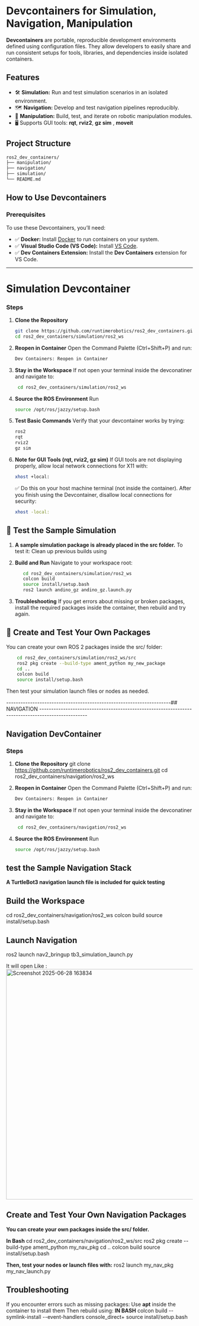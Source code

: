 # Devcontainers for Simulation, Navigation, Manipulation

**Devcontainers** are portable, reproducible development environments defined using configuration files. They allow developers to easily share and run consistent setups for tools, libraries, and dependencies inside isolated containers.

## Features

- 🛠 **Simulation:** Run and test simulation scenarios in an isolated environment.
- 🗺️ **Navigation:** Develop and test navigation pipelines reproducibly.
- 🤖 **Manipulation:** Build, test, and iterate on robotic manipulation modules.
- 🖥️ Supports GUI tools: **rqt**, **rviz2**, **gz sim** , **moveit**

## Project Structure
```bash
ros2_dev_containers/
├── manipulation/
├── navigation/
├── simulation/
└── README.md
```
## How to Use Devcontainers

### Prerequisites

To use these Devcontainers, you’ll need:

- ✅ **Docker:** Install [Docker](https://www.docker.com/) to run containers on your system.
- ✅ **Visual Studio Code (VS Code):** Install [VS Code](https://code.visualstudio.com/).
- ✅ **Dev Containers Extension:** Install the **Dev Containers** extension for VS Code.
  
---
# Simulation Devcontainer
### Steps

1. **Clone the Repository**
   ```bash
   git clone https://github.com/runtimerobotics/ros2_dev_containers.git
   cd ros2_dev_containers/simulation/ros2_ws
   ```
2. **Reopen in Container**
  Open the Command Palette (Ctrl+Shift+P) and run:
      ```bash
      Dev Containers: Reopen in Container
      ```
3. **Stay in the Workspace**
   If not open your terminal inside the devconatiner and navigate to:
   ```bash
    cd ros2_dev_containers/simulation/ros2_ws
   ```
4. **Source the ROS Environment**
   Run
   ```bash
   source /opt/ros/jazzy/setup.bash
   ```
5. **Test Basic Commands**
   Verify that your devcontainer works by trying:
   ```bash
   ros2
   rqt
   rviz2
   gz sim
   ```
6. **Note for GUI Tools (rqt, rviz2, gz sim)**
   If GUI tools are not displaying properly, allow local network connections for X11 with:
   ```bash
   xhost +local:
   ```
   ✅ Do this on your host machine terminal (not inside the container).
   After you finish using the Devcontainer, disallow local connections for security:
   ```bash
   xhost -local:
   ```
## 🧩 Test the Sample Simulation
1. **A sample simulation package is already placed in the src folder.**
  To test it:
  Clean up previous builds using
   

   
2. **Build and Run**
 Navigate to your workspace root:
   ```bash
      cd ros2_dev_containers/simulation/ros2_ws
      colcon build
      source install/setup.bash
      ros2 launch andino_gz andino_gz.launch.py
   ```
3. **Troubleshooting**
If you get errors about missing or broken packages, install the required packages inside the container, then rebuild and try again.

## 🧩 Create and Test Your Own Packages

You can create your own ROS 2 packages inside the src/ folder:
  ```bash
      cd ros2_dev_containers/simulation/ros2_ws/src
      ros2 pkg create --build-type ament_python my_new_package
      cd ..
      colcon build
      source install/setup.bash
   ```
Then test your simulation launch files or nodes as needed.


---------------------------------------------------------------------## NAVIGATION --------------------------------------------------------------------------------------------------

## Navigation DevContainer
### Steps

1. **Clone the Repository**
git clone https://github.com/runtimerobotics/ros2_dev_containers.git
cd ros2_dev_containers/navigation/ros2_ws

2. **Reopen in Container**
  Open the Command Palette (Ctrl+Shift+P) and run:
      ```bash
      Dev Containers: Reopen in Container
      ```
3. **Stay in the Workspace**
   If not open your terminal inside the devconatiner and navigate to:
   ```bash
    cd ros2_dev_containers/navigation/ros2_ws
   ```
4. **Source the ROS Environment**
   Run
   ```bash
   source /opt/ros/jazzy/setup.bash
   ```
## test the Sample Navigation Stack
   **A TurtleBot3 navigation launch file is included for quick testing**

## Build the Workspace
cd ros2_dev_containers/navigation/ros2_ws
colcon build
source install/setup.bash

## Launch Navigation
ros2 launch nav2_bringup tb3_simulation_launch.py

It will open Like :
<img width="1341" height="621" alt="Screenshot 2025-06-28 163834" src="https://github.com/user-attachments/assets/164ac4c9-da5b-416c-8d74-9c5cf2b07c0a" />


## Create and Test Your Own Navigation Packages
**You can create your own packages inside the src/ folder.**

**In Bash**
cd ros2_dev_containers/navigation/ros2_ws/src
ros2 pkg create --build-type ament_python my_nav_pkg
cd ..
colcon build
source install/setup.bash

**Then, test your nodes or launch files with:**
ros2 launch my_nav_pkg my_nav_launch.py


## Troubleshooting
If you encounter errors such as missing packages:
Use **apt** inside the container to install them
Then rebuild using:
**IN BASH**
colcon build --symlink-install --event-handlers console_direct+
source install/setup.bash



  





